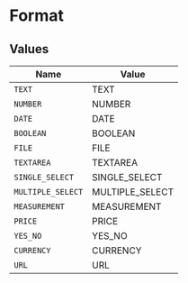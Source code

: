 # Format


## Values

| Name              | Value             |
| ----------------- | ----------------- |
| `TEXT`            | TEXT              |
| `NUMBER`          | NUMBER            |
| `DATE`            | DATE              |
| `BOOLEAN`         | BOOLEAN           |
| `FILE`            | FILE              |
| `TEXTAREA`        | TEXTAREA          |
| `SINGLE_SELECT`   | SINGLE_SELECT     |
| `MULTIPLE_SELECT` | MULTIPLE_SELECT   |
| `MEASUREMENT`     | MEASUREMENT       |
| `PRICE`           | PRICE             |
| `YES_NO`          | YES_NO            |
| `CURRENCY`        | CURRENCY          |
| `URL`             | URL               |